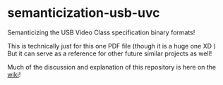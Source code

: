 # semanticization-usb-uvc
Semanticizing the USB Video Class specification binary formats!

This is technically just for this one PDF file (though it is a huge one XD )<br/>
But it can serve as a reference for other future similar projects as well!

Much of the discussion and explanation of this repository is here on the [wiki](https://github.com/PuppyPi/semanticization-usb-uvc/wiki/)!<br/>
